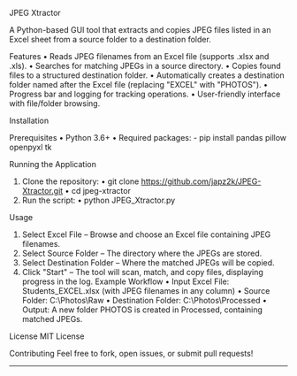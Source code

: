 JPEG Xtractor

A Python-based GUI tool that extracts and copies JPEG files listed in an Excel sheet from a source folder to a destination folder.

Features
  •	Reads JPEG filenames from an Excel file (supports .xlsx and .xls).
  •	Searches for matching JPEGs in a source directory.
  •	Copies found files to a structured destination folder.
  •	Automatically creates a destination folder named after the Excel file (replacing "EXCEL" with "PHOTOS").
  •	Progress bar and logging for tracking operations.
  •	User-friendly interface with file/folder browsing.

Installation

Prerequisites
  •	Python 3.6+
  • Required packages:
      - pip install pandas pillow openpyxl tk
      
Running the Application
1.	Clone the repository:
  •	git clone https://github.com/japz2k/JPEG-Xtractor.git
  •	cd jpeg-xtractor
2.	Run the script:
  •	python JPEG_Xtractor.py

Usage
  1.	Select Excel File – Browse and choose an Excel file containing JPEG filenames.
  2.	Select Source Folder – The directory where the JPEGs are stored.
  3.	Select Destination Folder – Where the matched JPEGs will be copied.
  4.	Click "Start" – The tool will scan, match, and copy files, displaying progress in the log.
Example Workflow
  •	Input Excel File: Students_EXCEL.xlsx (with JPEG filenames in any column)
  •	Source Folder: C:\Photos\Raw
  •	Destination Folder: C:\Photos\Processed
  •	Output: A new folder PHOTOS is created in Processed, containing matched JPEGs.

License
MIT License

Contributing
Feel free to fork, open issues, or submit pull requests!
________________________________________

